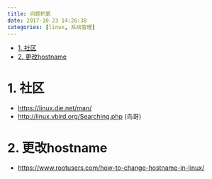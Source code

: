 ```yaml
---
title: 问题积累
date: 2017-10-23 14:26:38
categories: [linux, 系统管理]
---
```


<!-- TOC -->

- [1. 社区](#1-%E7%A4%BE%E5%8C%BA)
- [2. 更改hostname](#2-%E6%9B%B4%E6%94%B9hostname)

<!-- /TOC -->
# 1. 社区
* https://linux.die.net/man/ 
* http://linux.vbird.org/Searching.php (鸟哥)


# 2. 更改hostname
* https://www.rootusers.com/how-to-change-hostname-in-linux/